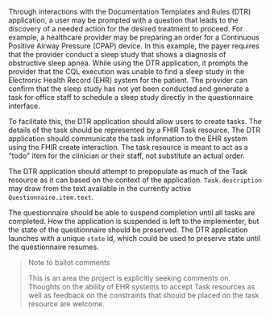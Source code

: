 Through interactions with the Documentation Templates and Rules (DTR) application, a user may be prompted with a question that leads to the discovery of a needed action for the desired treatment to proceed. For example, a healthcare provider may be preparing an order for a Continuous Positive Airway Pressure (CPAP) device. In this example, the payer requires that the provider conduct a sleep study that shows a diagnosis of obstructive sleep apnea. While using the DTR application, it prompts the provider that the CQL execution was unable to find a sleep study in the Electronic Health Record (EHR) system for the patient. The provider can confirm that the sleep study has not yet been conducted and generate a task for office staff to schedule a sleep study directly in the questionnaire interface.  

To facilitate this, the DTR application should allow users to create tasks. The details of the task should be represented by a FHIR Task resource. The DTR application should communicate the task information to the EHR system using the FHIR create interaction.  The task resource is meant to act as a "todo" item for the clinician or their staff, not substitute an actual order.  

The DTR application should attempt to prepopulate as much of the Task resource as it can based on the context of the application. `Task.description` may draw from the text available in the currently active `Questionnaire.item.text`.

The questionnaire should be able to suspend completion until all tasks are completed.  How the application is suspended is left to the implementer, but the state of the questionnaire should be preserved.  The DTR application launches with a unique `state` id, which could be used to preserve state until the questionnaire resumes.

> Note to ballot comments
>
> This is an area the project is explicitly seeking comments on. Thoughts on the ability
> of EHR systems to accept Task resources as well as feedback on the constraints that
> should be placed on the task resource are welcome.